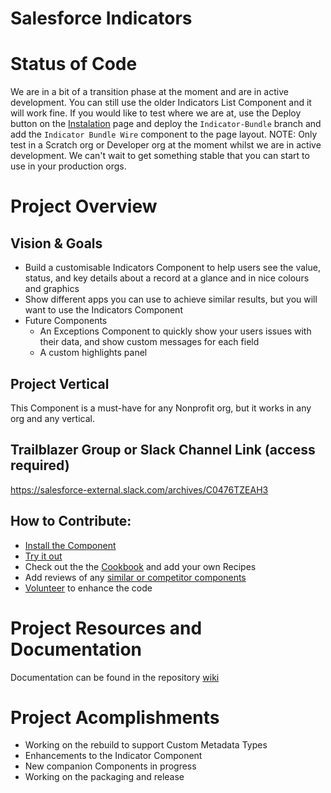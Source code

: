 # Salesforce Indicators

# Status of Code
We are in a bit of a transition phase at the moment and are in active development. 
You can still use the older Indicators List Component and it will work fine. 
If you would like to test where we are at, use the Deploy button on the [Instalation](../../wiki/Installing-Salesforce-Indicators) page and deploy the `Indicator-Bundle` branch and add the `Indicator Bundle Wire` component to the page layout. 
NOTE: Only test in a Scratch org or Developer org at the moment whilst we are in active development.
We can't wait to get something stable that you can start to use in your production orgs. 

# Project Overview
## Vision & Goals
* Build a customisable Indicators Component to help users see the value, status, and key details about a record at a glance and in nice colours and graphics 
* Show different apps you can use to achieve similar results, but you will want to use the Indicators Component
* Future Components
  * An Exceptions Component to quickly show your users issues with their data, and show custom messages for each field
  * A custom highlights panel

## Project Vertical
This Component is a must-have for any Nonprofit org, but it works in any org and any vertical. 

## Trailblazer Group or Slack Channel Link (access required)
https://salesforce-external.slack.com/archives/C0476TZEAH3

## How to Contribute:
- [Install the Component](../../wiki/Installing-Salesforce-Indicators)
- [Try it out](../../wiki/Indicator-Bundle)
- Check out the the [Cookbook](../../wiki/Cookbook) and add your own Recipes
- Add reviews of any [similar or competitor components](../../wiki/Other-Components)
- [Volunteer](../../wiki/How-to-Volunteer) to enhance the code

# Project Resources and Documentation
Documentation can be found in the repository [wiki](../../wiki)

# Project Acomplishments
* Working on the rebuild to support Custom Metadata Types
* Enhancements to the Indicator Component
* New companion Components in progress
* Working on the packaging and release

